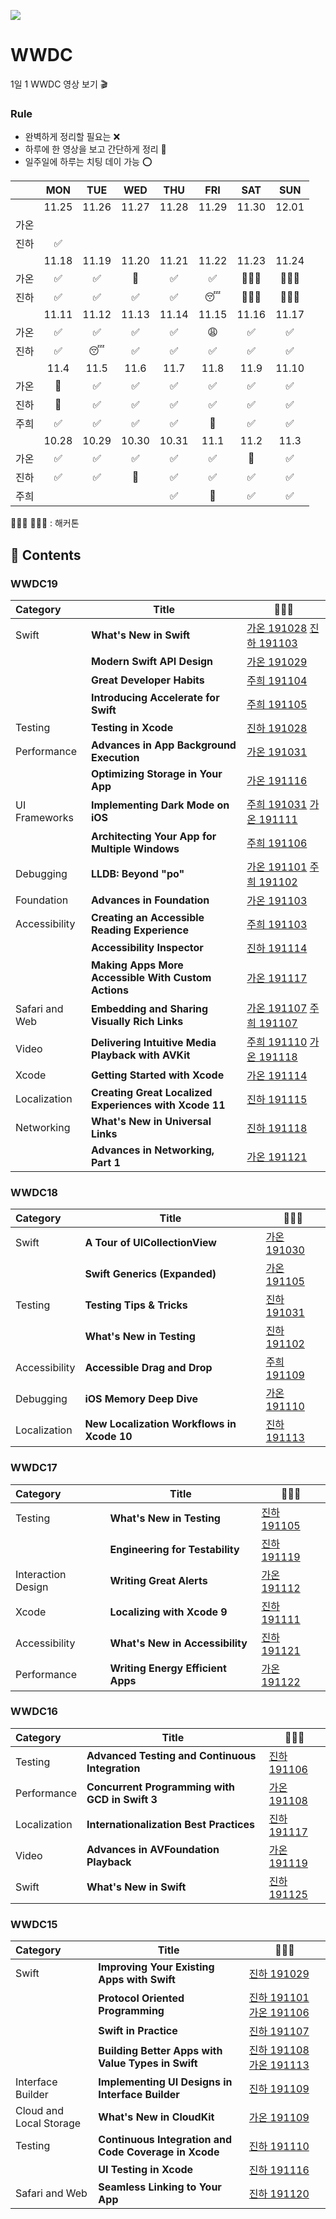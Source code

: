
![](./WWDC2019.png)

# WWDC
1일 1 WWDC 영상 보기 🎬

### Rule
* 완벽하게 정리할 필요는 ❌
* 하루에 한 영상을 보고 간단하게 정리 📝
* 일주일에 하루는 치팅 데이 가능 ⭕️

||MON|TUE|WED|THU|FRI|SAT|SUN|
|:-:|:-:|:-:|:-:|:-:|:-:|:-:|:-:|
||11.25|11.26|11.27|11.28|11.29|11.30|12.01|
|가온||||||||
|진하|✅|||||||
||11.18|11.19|11.20|11.21|11.22|11.23|11.24|
|가온|✅|✅|🥺|✅|✅|🏃🏻‍♀️|🏃🏻‍♂️|
|진하|✅|✅|✅|✅|😴|🏃🏻‍♀️|🏃🏻‍♂️|
||11.11|11.12|11.13|11.14|11.15|11.16|11.17|
|가온|✅|✅|✅|✅|😩|✅|✅|
|진하|✅|😴|✅|✅|✅|✅|✅|
||11.4|11.5|11.6|11.7|11.8|11.9|11.10|
|가온|🥳|✅|✅|✅|✅|✅|✅|
|진하|🥳|✅|✅|✅|✅|✅|✅|
|주희|✅|✅|✅|✅|🥳|✅|✅|
||10.28|10.29|10.30|10.31|11.1|11.2|11.3|
|가온|✅|✅|✅|✅|✅|🥳|✅|
|진하|✅|✅|🥳|✅|✅|✅|✅|
|주희||||✅|🥳|✅|✅|

🏃🏻‍♀️  🏃🏻‍♂️ : 해커톤

## 📌 Contents
### WWDC19
|Category|Title|👩🏻‍💻|
|:-|--------|-------------------|
|Swift|**What's New in Swift**|[가온 191028](gaonK/WWDC19/WhatsNewInSwift.md) [진하 191103](Jinha/WWDC2019/What-s-New-in-Swift.md)|
||**Modern Swift API Design**|[가온 191029](gaonK/WWDC19/ModernSwiftAPIDesign.md)|
||**Great Developer Habits**|[주희 191104](Juhee/2019/Great_Developer_Habits.md)
||**Introducing Accelerate for Swift**|[주희 191105](Juhee/2019/Swift_Accelerate.md)|
|Testing|**Testing in Xcode**|[진하 191028](Jinha/WWDC2019/Testing-in-Xcode.md)|
|Performance|**Advances in App Background Execution**|[가온 191031](gaonK/WWDC19/AdvancesInAppBackgroundExecution.md)|
||**Optimizing Storage in Your App**|[가온 191116](gaonK/WWDC19/OptimizingStorageInYourApp.md)|
|UI Frameworks|**Implementing Dark Mode on iOS**|[주희 191031](Juhee/ImplementingDarkMode.md) [가온 191111](gaonK/WWDC19/ImplementingDarkModeOniOS.md)|
||**Architecting Your App for Multiple Windows**|[주희 191106](Juhee/2019/Architecting_Multiple_Windows.md)|
|Debugging|**LLDB: Beyond "po"**|[가온 191101](gaonK/WWDC19/LLDBBeyondPo.md) [주희 191102](Juhee/2019/LLDB-Beyond-po.md)|
|Foundation|**Advances in Foundation**|[가온 191103](gaonK/WWDC19/AdvancesInFoundation.md)|
|Accessibility|**Creating an Accessible Reading Experience**|[주희 191103](Juhee/2019/Creating_an_Accessible_Reading_Experience.md)|
||**Accessibility Inspector**|[진하 191114](/Jinha/WWDC2019/Accessibility-Inspector.md)|
||**Making Apps More Accessible With Custom Actions**|[가온 191117](gaonK/WWDC19/MakingAppsMoreAccessibleWithCustomActions.md)|
|Safari and Web|**Embedding and Sharing Visually Rich Links**|[가온 191107](gaonK/WWDC19/EmbeddingAndSharingVisuallyRichLinks.md) [주희 191107](Juhee/2019/Embedding%20and%20Sharing%20Visually%20Rich%20Links.md)|
|Video|**Delivering Intuitive Media Playback with AVKit**|[주희 191110](Juhee/2019/Delivering_Media_Playback_AVKit.md) [가온 191118](gaonK/WWDC19/DeliveringIntuitiveMediaPlaybackWithAVKit.md)|
|Xcode|**Getting Started with Xcode**|[가온 191114](gaonK/WWDC19/GettingStartedWithXcode.md)|
|Localization|**Creating Great Localized Experiences with Xcode 11**|[진하 191115](/Jinha/WWDC2019/Creating-Great-Localized-Experiences-with-Xcode11.md)|
|Networking|**What's New in Universal Links**|[진하 191118](/Jinha/WWDC2019/What-s-New-in-Universal-Links.md)|
||**Advances in Networking, Part 1**|[가온 191121](gaonK/WWDC19/AdvancesInNetworkingPart1.md)|

### WWDC18
|Category|Title|👩🏻‍💻|
|:-|--------|-------------------|
|Swift|**A Tour of UICollectionView**|[가온 191030](gaonK/WWDC18/ATourOfUICollectionView.md)|
||**Swift Generics (Expanded)**|[가온 191105](gaonK/WWDC18/SwiftGenerics(Expanded).md)|
|Testing|**Testing Tips & Tricks**|[진하 191031](/Jinha/WWDC2018/Testing-Tips-Tricks.md)|
||**What's New in Testing**|[진하 191102](/Jinha/WWDC2018/What-s-New-in-Testing.md)|/Jinha/WWDC2018/What-s-New-in-Testing.md
|Accessibility|**Accessible Drag and Drop**|[주희 191109](Juhee/2018/Accessible_Drag%26Drop.md)|
|Debugging|**iOS Memory Deep Dive**|[가온 191110](gaonK/WWDC18/iOSMemoryDeepDive.md)|
|Localization|**New Localization Workflows in Xcode 10**|[진하 191113](/Jinha/WWDC2018/New-Localization-Workflows-in-Xcode10.md)|

### WWDC17
|Category|Title|👩🏻‍💻|
|:-|--------|-------------------|
|Testing|**What's New in Testing**|[진하 191105](/Jinha/WWDC2017/What-s-New-in-Testing.md)|
||**Engineering for Testability**|[진하 191119](Jinha/WWDC2017/Engineering-for-Testability.md)|
|Interaction Design|**Writing Great Alerts**|[가온 191112](gaonK/WWDC17/WritingGreatAlerts.md)|
|Xcode|**Localizing with Xcode 9**|[진하 191111](/Jinha/WWDC2017/Localizing-with-Xcode9.md)|
|Accessibility|**What's New in Accessibility**|[진하 191121](/Jinha/WWDC2017/What-s-New-in-Accessibility.md)|
|Performance|**Writing Energy Efficient Apps**|[가온 191122](gaonK/WWDC17/WritingEnergyEfficientApps.md)|

### WWDC16
|Category|Title|👩🏻‍💻|
|:-|--------|-------------------|
|Testing|**Advanced Testing and Continuous Integration**|[진하 191106](/Jinha/WWDC2016/Advanced-Testing-and-Continuous-Integration.md)|
|Performance|**Concurrent Programming with GCD in Swift 3**|[가온 191108](gaonK/WWDC16/ConcurrentProgrammingWithGCDInSwift3.md)|
|Localization|**Internationalization Best Practices**|[진하 191117](/Jinha/WWDC2016/Internationalization-Best-Practices.md)|
|Video|**Advances in AVFoundation Playback**|[가온 191119](gaonK/WWDC16/AdvancesinAVFoundationPlayback.md)|
|Swift|**What's New in Swift**|[진하 191125](Jinha/WWDC2016/What-s-New-in-Swift.md)|

### WWDC15
|Category|Title|👩🏻‍💻|
|:-|--------|-------------------|
|Swift|**Improving Your Existing Apps with Swift**|[진하 191029](/Jinha/WWDC2015/Improving-Your-Existing-Apps-with-Swift.md)|
||**Protocol Oriented Programming**|[진하 191101](/Jinha/WWDC2015/Protocol-Oriented-Programming.md) [가온 191106](gaonK/WWDC15/ProtocolOrientedProgrammingInSwift.md)|
||**Swift in Practice**|[진하 191107](/Jinha/WWDC2015/Swift-in-Practice.md)|
||**Building Better Apps with Value Types in Swift**|[진하 191108](/Jinha/WWDC2015/Building-Better-Apps-with-Value-Types-in-Swift.md) [가온 191113](gaonK/WWDC15/BuildingBetterAppsWithValueTypesInSwift.md)|
|Interface Builder|**Implementing UI Designs in Interface Builder**|[진하 191109](/Jinha/WWDC2015/Implementing-UI-Designs-in-Interface-Builder.md)|
|Cloud and Local Storage|**What's New in CloudKit**|[가온 191109](gaonK/WWDC15/WhatsNewInCloudKit.md)|
|Testing|**Continuous Integration and Code Coverage in Xcode**|[진하 191110](/Jinha/WWDC2015/Continuous-Integration-and-Code-Coverage-in-Xcode.md)|
||**UI Testing in Xcode**|[진하 191116](/Jinha/WWDC2015/UI-Testing-in-Xcode.md)|
|Safari and Web|**Seamless Linking to Your App**|[진하 191120](/Jinha/WWDC2015/Seamless-Linking-to-Your-App.md)|

